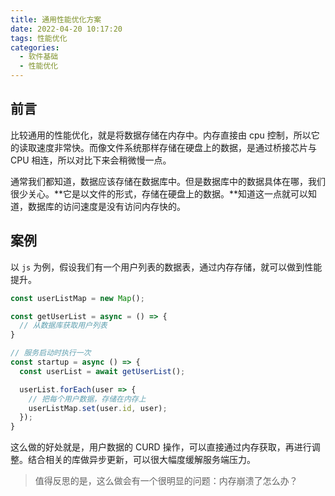 ```yaml
---
title: 通用性能优化方案
date: 2022-04-20 10:17:20
tags: 性能优化
categories:
  - 软件基础
  - 性能优化
---
```


## 前言

比较通用的性能优化，就是将数据存储在内存中。内存直接由 cpu 控制，所以它的读取速度非常快。而像文件系统那样存储在硬盘上的数据，是通过桥接芯片与 CPU 相连，所以对比下来会稍微慢一点。

<!-- more -->

通常我们都知道，数据应该存储在数据库中。但是数据库中的数据具体在哪，我们很少关心。**它是以文件的形式，存储在硬盘上的数据。**知道这一点就可以知道，数据库的访问速度是没有访问内存快的。

## 案例

以 `js` 为例，假设我们有一个用户列表的数据表，通过内存存储，就可以做到性能提升。

```JavaScript
const userListMap = new Map();

const getUserList = async = () => {
  // 从数据库获取用户列表
}

// 服务启动时执行一次
const startup = async () => {
  const userList = await getUserList();

  userList.forEach(user => {
    // 把每个用户数据，存储在内存上
    userListMap.set(user.id, user);
  });
}
```

这么做的好处就是，用户数据的 CURD 操作，可以直接通过内存获取，再进行调整。结合相关的库做异步更新，可以很大幅度缓解服务端压力。

> 值得反思的是，这么做会有一个很明显的问题：内存崩溃了怎么办？
